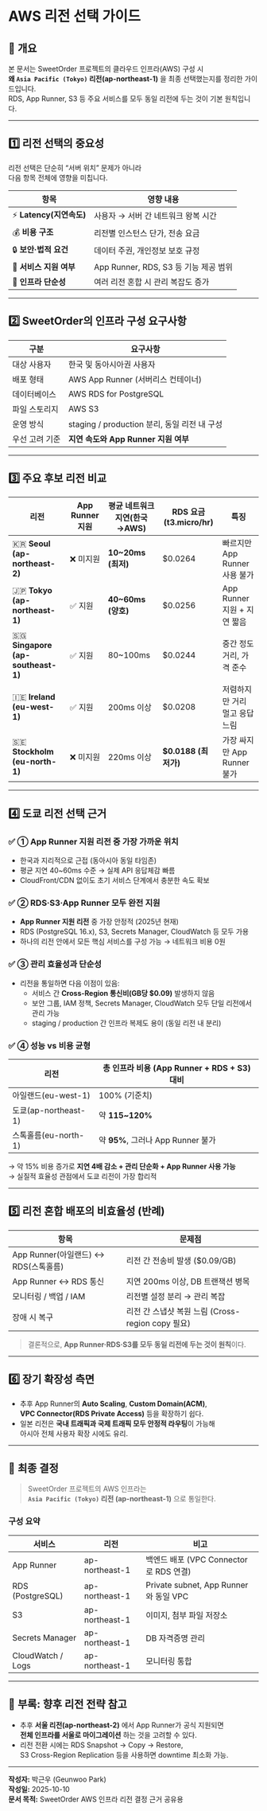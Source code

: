 # AWS 리전 선택 가이드

## 🧭 개요

본 문서는 SweetOrder 프로젝트의 클라우드 인프라(AWS) 구성 시  
**왜 `Asia Pacific (Tokyo)` 리전(ap-northeast-1)** 을 최종 선택했는지를 정리한 가이드입니다.  
RDS, App Runner, S3 등 주요 서비스를 모두 동일 리전에 두는 것이 기본 원칙입니다.

---

## 1️⃣ 리전 선택의 중요성

리전 선택은 단순히 “서버 위치” 문제가 아니라  
다음 항목 전체에 영향을 미칩니다.

| 항목                     | 영향 내용                             |
| ------------------------ | ------------------------------------- |
| ⚡ **Latency(지연속도)** | 사용자 → 서버 간 네트워크 왕복 시간   |
| 💰 **비용 구조**         | 리전별 인스턴스 단가, 전송 요금       |
| 🔒 **보안·법적 요건**    | 데이터 주권, 개인정보 보호 규정       |
| 🔄 **서비스 지원 여부**  | App Runner, RDS, S3 등 기능 제공 범위 |
| 🧱 **인프라 단순성**     | 여러 리전 혼합 시 관리 복잡도 증가    |

---

## 2️⃣ SweetOrder의 인프라 구성 요구사항

| 구분           | 요구사항                                     |
| -------------- | -------------------------------------------- |
| 대상 사용자    | 한국 및 동아시아권 사용자                    |
| 배포 형태      | AWS App Runner (서버리스 컨테이너)           |
| 데이터베이스   | AWS RDS for PostgreSQL                       |
| 파일 스토리지  | AWS S3                                       |
| 운영 방식      | staging / production 분리, 동일 리전 내 구성 |
| 우선 고려 기준 | **지연 속도와 App Runner 지원 여부**         |

---

## 3️⃣ 주요 후보 리전 비교

| 리전                              | App Runner 지원 | 평균 네트워크 지연(한국→AWS) | RDS 요금 (t3.micro/hr) | 특징                           |
| --------------------------------- | --------------- | ---------------------------- | ---------------------- | ------------------------------ |
| 🇰🇷 **Seoul (ap-northeast-2)**     | ❌ 미지원       | **10~20ms (최저)**           | $0.0264                | 빠르지만 App Runner 사용 불가  |
| 🇯🇵 **Tokyo (ap-northeast-1)**     | ✅ 지원         | **40~60ms (양호)**           | $0.0256                | App Runner 지원 + 지연 짧음    |
| 🇸🇬 **Singapore (ap-southeast-1)** | ✅ 지원         | 80~100ms                     | $0.0244                | 중간 정도 거리, 가격 준수      |
| 🇮🇪 **Ireland (eu-west-1)**        | ✅ 지원         | 200ms 이상                   | $0.0208                | 저렴하지만 거리 멀고 응답 느림 |
| 🇸🇪 **Stockholm (eu-north-1)**     | ❌ 미지원       | 220ms 이상                   | **$0.0188 (최저가)**   | 가장 싸지만 App Runner 불가    |

---

## 4️⃣ 도쿄 리전 선택 근거

### ✅ ① App Runner 지원 리전 중 가장 가까운 위치

- 한국과 지리적으로 근접 (동아시아 동일 타임존)
- 평균 지연 40~60ms 수준 → 실제 API 응답체감 빠름
- CloudFront/CDN 없이도 초기 서비스 단계에서 충분한 속도 확보

### ✅ ② RDS·S3·App Runner 모두 완전 지원

- **App Runner 지원 리전** 중 가장 안정적 (2025년 현재)
- RDS (PostgreSQL 16.x), S3, Secrets Manager, CloudWatch 등 모두 가용
- 하나의 리전 안에서 모든 핵심 서비스를 구성 가능 → 네트워크 비용 0원

### ✅ ③ 관리 효율성과 단순성

- 리전을 통일하면 다음 이점이 있음:
  - 서비스 간 **Cross-Region 통신비(GB당 $0.09)** 발생하지 않음
  - 보안 그룹, IAM 정책, Secrets Manager, CloudWatch 모두 단일 리전에서 관리 가능
  - staging / production 간 인프라 복제도 용이 (동일 리전 내 분리)

### ✅ ④ 성능 vs 비용 균형

| 리전                 | 총 인프라 비용 (App Runner + RDS + S3) 대비 |
| -------------------- | ------------------------------------------- |
| 아일랜드(eu-west-1)  | 100% (기준치)                               |
| 도쿄(ap-northeast-1) | 약 **115~120%**                             |
| 스톡홀름(eu-north-1) | 약 **95%**, 그러나 App Runner 불가          |

→ 약 15% 비용 증가로 **지연 4배 감소 + 관리 단순화 + App Runner 사용 가능**  
→ 실질적 효율성 관점에서 도쿄 리전이 가장 합리적

---

## 5️⃣ 리전 혼합 배포의 비효율성 (반례)

| 항목                                  | 문제점                                            |
| ------------------------------------- | ------------------------------------------------- |
| App Runner(아일랜드) ↔ RDS(스톡홀름) | 리전 간 전송비 발생 ($0.09/GB)                    |
| App Runner ↔ RDS 통신                | 지연 200ms 이상, DB 트랜잭션 병목                 |
| 모니터링 / 백업 / IAM                 | 리전별 설정 분리 → 관리 복잡                      |
| 장애 시 복구                          | 리전 간 스냅샷 복원 느림 (Cross-region copy 필요) |

> 결론적으로, **App Runner·RDS·S3를 모두 동일 리전에 두는 것이 원칙**이다.

---

## 6️⃣ 장기 확장성 측면

- 추후 App Runner의 **Auto Scaling**, **Custom Domain(ACM)**,  
  **VPC Connector(RDS Private Access)** 등을 확장하기 쉽다.
- 일본 리전은 **국내 트래픽과 국제 트래픽 모두 안정적 라우팅**이 가능해  
  아시아 전체 사용자 확장 시에도 유리.

---

## 🧾 최종 결정

> SweetOrder 프로젝트의 AWS 인프라는  
> **`Asia Pacific (Tokyo)` 리전 (ap-northeast-1)** 으로 통일한다.

### 구성 요약

| 서비스            | 리전           | 비고                                   |
| ----------------- | -------------- | -------------------------------------- |
| App Runner        | ap-northeast-1 | 백엔드 배포 (VPC Connector로 RDS 연결) |
| RDS (PostgreSQL)  | ap-northeast-1 | Private subnet, App Runner와 동일 VPC  |
| S3                | ap-northeast-1 | 이미지, 첨부 파일 저장소               |
| Secrets Manager   | ap-northeast-1 | DB 자격증명 관리                       |
| CloudWatch / Logs | ap-northeast-1 | 모니터링 통합                          |

---

## 📌 부록: 향후 리전 전략 참고

- 추후 **서울 리전(ap-northeast-2)** 에서 App Runner가 공식 지원되면  
  **전체 인프라를 서울로 마이그레이션** 하는 것을 고려할 수 있다.
- 리전 전환 시에는 RDS Snapshot → Copy → Restore,  
  S3 Cross-Region Replication 등을 사용하면 downtime 최소화 가능.

---

**작성자:** 박근우 (Geunwoo Park)  
**작성일:** 2025-10-10  
**문서 목적:** SweetOrder AWS 인프라 리전 결정 근거 공유용

